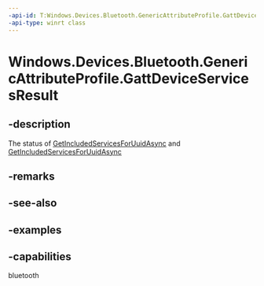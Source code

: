 ```yaml
---
-api-id: T:Windows.Devices.Bluetooth.GenericAttributeProfile.GattDeviceServicesResult
-api-type: winrt class
---
```


<!-- Class syntax.
public class GattDeviceServicesResult 
-->

# Windows.Devices.Bluetooth.GenericAttributeProfile.GattDeviceServicesResult

## -description
The status of [GetIncludedServicesForUuidAsync](../../windows.devices.bluetooth.genericattributeprofile/gattdeviceservice_getincludedservicesforuuidasync_744552179.md) and [GetIncludedServicesForUuidAsync](../../windows.devices.bluetooth.genericattributeprofile/gattdeviceservice_getincludedservicesforuuidasync_744552179.md)

## -remarks

## -see-also

## -examples


## -capabilities
bluetooth
